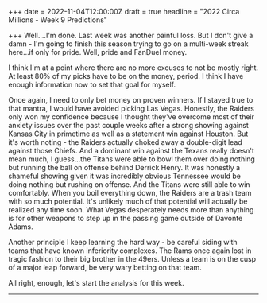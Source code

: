 +++
date = 2022-11-04T12:00:00Z
draft = true
headline = "2022 Circa Millions - Week 9 Predictions"

+++
Well....I'm done. Last week was another painful loss. But I don't give a damn - I'm going to finish this season trying to go on a multi-week streak here...if only for pride. Well, pride and FanDuel money.

I think I'm at a point where there are no more excuses to not be mostly right. At least 80% of my picks have to be on the money, period. I think I have enough information now to set that goal for myself.

Once again, I need to only bet money on proven winners. If I stayed true to that mantra, I would have avoided picking Las Vegas. Honestly, the Raiders only won my confidence because I thought they've overcome most of their anxiety issues over the past couple weeks after a strong showing against Kansas City in primetime as well as a statement win against Houston. But it's worth noting - the Raiders actually choked away a double-digit lead against those Chiefs. And a dominant win against the Texans really doesn't mean much, I guess...the Titans were able to bowl them over doing nothing but running the ball on offense behind Derrick Henry. It was honestly a shameful showing given it was incredibly obvious Tennessee would be doing nothing but rushing on offense. And the Titans were still able to win comfortably. When you boil everything down, the Raiders are a trash team with so much potential. It's unlikely much of that potential will actually be realized any time soon. What Vegas desperately needs more than anything is for other weapons to step up in the passing game outside of Davonte Adams. 

Another principle I keep learning the hard way - be careful siding with teams that have known inferiority complexes. The Rams once again lost in tragic fashion to their big brother in the 49ers. Unless a team is on the cusp of a major leap forward, be very wary betting on that team.

All right, enough, let's start the analysis for this week.

***